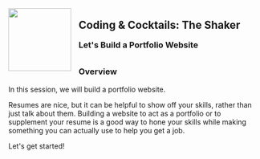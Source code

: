 <div>
    <img src="images/logo.png" style="float: left; margin: 0px 15px 15px 0px; height:125px;">
    <h2 style="display:inline-block;margin-top:1em;">Coding &amp; Cocktails: The Shaker</h2>
    <h3 style="margin-top:0;margin-bottom:2em;">Let's Build a Portfolio Website</h3>
</div>

### Overview

In this session, we will build a portfolio website.

Resumes are nice, but it can be helpful to show off your skills, rather than just talk about them. Building a website to act as a portfolio or to supplement your resume is a good way to hone your skills while making something you can actually use to help you get a job.

Let's get started!